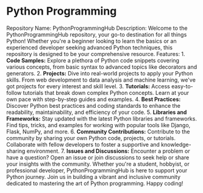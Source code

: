 # Python Programming
 Repository Name: PythonProgrammingHub  Description: Welcome to the PythonProgrammingHub repository, your go-to destination for all things Python! Whether you're a beginner looking to learn the basics or an experienced developer seeking advanced Python techniques, this repository is designed to be your comprehensive resource.  Features: 1. **Code Samples:** Explore a plethora of Python code snippets covering various concepts, from basic syntax to advanced topics like decorators and generators.  2. **Projects:** Dive into real-world projects to apply your Python skills. From web development to data analysis and machine learning, we've got projects for every interest and skill level.  3. **Tutorials:** Access easy-to-follow tutorials that break down complex Python concepts. Learn at your own pace with step-by-step guides and examples.  4. **Best Practices:** Discover Python best practices and coding standards to enhance the readability, maintainability, and efficiency of your code.  5. **Libraries and Frameworks:** Stay updated with the latest Python libraries and frameworks. Find tips, tricks, and examples for working with popular tools like Django, Flask, NumPy, and more.  6. **Community Contributions:** Contribute to the community by sharing your own Python code, projects, or tutorials. Collaborate with fellow developers to foster a supportive and knowledge-sharing environment.  7. **Issues and Discussions:** Encounter a problem or have a question? Open an issue or join discussions to seek help or share your insights with the community.  Whether you're a student, hobbyist, or professional developer, PythonProgrammingHub is here to support your Python journey. Join us in building a vibrant and inclusive community dedicated to mastering the art of Python programming. Happy coding!

